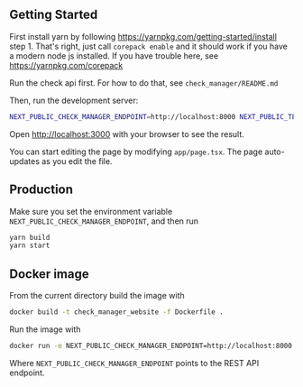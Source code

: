 ## Getting Started

First install yarn by following https://yarnpkg.com/getting-started/install step 1.
That's right, just call `corepack enable` and it should work if you have a modern node js installed.
If you have trouble here, see https://yarnpkg.com/corepack


Run the check api first. For how to do that, see `check_manager/README.md`

Then, run the development server:

```bash
NEXT_PUBLIC_CHECK_MANAGER_ENDPOINT=http://localhost:8000 NEXT_PUBLIC_TELEMETRY_ENDPOINT=http://localhost:12345/v1 yarn dev
```

Open [http://localhost:3000](http://localhost:3000) with your browser to see the result.

You can start editing the page by modifying `app/page.tsx`. The page auto-updates as you edit the file.

## Production

Make sure you set the environment variable `NEXT_PUBLIC_CHECK_MANAGER_ENDPOINT`, and then run

```bash
yarn build
yarn start
```

## Docker image

From the current directory build the image with

```bash
docker build -t check_manager_website -f Dockerfile .
```

Run the image with

```bash
docker run -e NEXT_PUBLIC_CHECK_MANAGER_ENDPOINT=http://localhost:8000 -e NEXT_PUBLIC_TELEMETRY_ENDPOINT=http://localhost:12345/v1 -p 3000:3000 -it check_manager_website
```

Where `NEXT_PUBLIC_CHECK_MANAGER_ENDPOINT` points to the REST API endpoint.